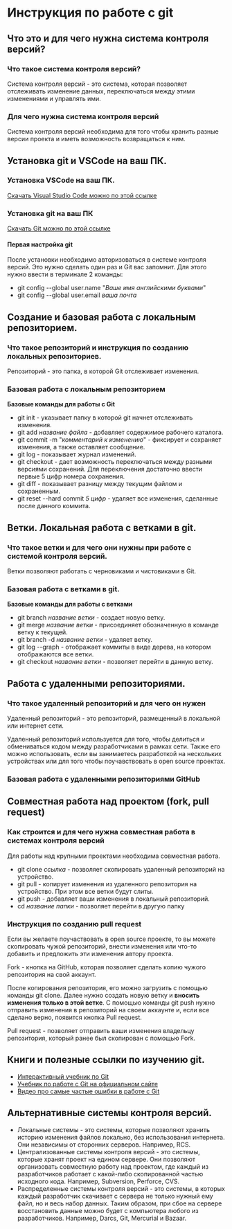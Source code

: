 # Инструкция по работе с git

## Что это и для чего нужна система контроля версий?

### Что такое система контроля версий?

Система контроля версий - это система, которая позволяет отслеживать изменение данных, переключаться между этими изменениями и управлять ими.

### Для чего нужна система контроля версий

Система контроля версий необходима для того чтобы хранить разные версии проекта и иметь возможность возвращаться к ним.

## Установка git и VSCode на ваш ПК.

### Установка VSCode на ваш ПК.

[Скачать Visual Studio Code можно по этой ссылке](https://code.visualstudio.com/download)

### Установка git на ваш ПК

[Скачать Git можно по этой ссылке](https://git-scm.com/downloads)

#### Первая настройка git

После установки необходимо авторизоваться в системе контроля версий. Это нужно сделать один раз и Git вас запомнит. Для этого нужно ввести в терминале 2 команды:

* git config --global user.name "*Ваше имя английскими буквами*"
* git config --global user.email *ваша почта*

## Создание и базовая работа с локальным репозиторием.

### Что такое репозиторий и инструкция по созданию локальных репозиториев.

Репозиторий - это папка, в которой Git отслеживает изменения.

### Базовая работа с локальным репозиторием

**Базовые команды для работы с Git**

* git init - указывает папку в которой git начнет отслеживать изменения.
* git add *название файла* - добавляет содержимое рабочего каталога. 
* git commit -m "*комментарий к изменению*" - фиксирует и сохраняет изменения, а также оставляет сообщение.
* git log - показывает журнал изменений.
* git checkout - дает возможность переключаться между разными версиями сохранений. Для переключения достаточно ввести первые 5 цифр номера сохранения.
* git diff - показывает разницу между текущим файлом и сохраненным.
* git reset --hard commit *5 цифр* - удаляет все изменения, сделанные после данного коммита.


## Ветки. Локальная работа с ветками в git.

### Что такое ветки и для чего они нужны при работе с системой контроля версий.

Ветки позволяют работать с черновиками и чистовиками в Git.

### Базовая работа с ветками в git.

**Базовые команды для работы с ветками**

* git branch *название ветки* - создает новую ветку.
* git merge *название ветки* - присоединяет обозначенную в команде ветку к текущей.
* git branch -d *название ветки* - удаляет ветку.
* git log --graph - отображает коммиты в виде дерева, на котором отображаются все ветки.
* git checkout *название ветки* - позволяет перейти в данную ветку.

## Работа с удаленными репозиториями.

### Что такое удаленный репозиторий и для чего он нужен

Удаленный репозиторий - это репозиторий, размещенный в локальной или интернет сети.

Удаленный репозиторий используется для того, чтобы делиться и обмениваться кодом между разработчиками в рамках сети. Также его можно использовать, если вы занимаетесь разработкой на нескольких устройствах или для того чтобы поучавствовать в open source проектах.

### Базовая работа с удаленными репозиториями GitHub

## Совместная работа над проектом (fork, pull request)

### Как строится и для чего нужна совместная работа в системах контроля версий

Для работы над крупными проектами необходима совместная работа.

* git clone *ссылка* - позволяет скопировать удаленный репозиторий на устройство.
* git pull - копирует изменения из удаленного репозитория на устройство. При этом все ветки будут слиты.
* git push - добавляет ваши изменения в локальный репозиторий.
* cd *название папки* - позволяет перейти в другую папку

### Инструкция по созданию pull request

Если вы желаете поучаствовать в open source проекте, то вы можете скопировать чужой репозиторий, внести изменения или что-то добавить и предложить эти изменения автору проекта.

Fork - кнопка на GitHub, которая  позволяет сделать копию чужого репозитория на свой аккаунт.

После копирования репозитория, его можно загрузить с помощью команды git clone. Далее нужно создать новую ветку и **вносить изменения только в этой ветке**. С помощью команды git push нужно отправить изменения в репозиторий на своем аккаунте и, если все сделано верно, появится кнопка Pull request.

Pull request  - позволяет отправить ваши изменения владельцу репозитория, который ранее был скопирован с помощью Fork.

## Книги и полезные ссылки по изучению git.

* [Интерактивный учебник по Git](https://learngitbranching.js.org/?locale=ru_RU)
* [Учебник по работе с Git на официальном сайте](https://git-scm.com/book/ru/v2)
* [Видео про самые частые ошибки в работе с Git](https://www.youtube.com/watch?v=2aTc37XwSj0&t=210s)
## Альтернативные системы контроля версий.

* Локальные системы - это системы, которые позволяют хранить историю изменения файлов локально, без использования интернета. Они независимы от сторонних серверов. Например, RCS.
* Централизованные системы контроля версий - это системы, которые хранят проект на едином сервере. Они позволяют организовать совместную работу над проектом, где каждый из разработчиков работает с какой-либо скопированной частью исходного кода. Например, Subversion, Perforce, CVS.
* Распределенные системы контроля версий - это системы, в которых каждый разработчик скачивает с сервера не только нужный ему файл, но и весь набор данных. Таким образом, при сбое на сервере восстановить данные можно будет с компьютера любого из разработчиков. Например, Darcs, Git, Mercurial и Bazaar.
